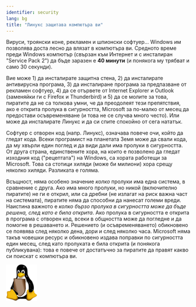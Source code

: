 ```yaml
---
identifier: security
lang: bg
title: "Линукс защитава компютъра ви"
---
```

Вируси, троянски коне, рекламен и шпионски софтуер... Windows им позволява доста лесно да влязат в компютъра ви. Средното време преди Windows компютър (свързан към Интернет и с инсталиран "Service Pack 2") да бъде заразен е <b>40 минути</b> (и понякога му трябват и само 30 секунди).

Вие може 1) да инсталирате защитна стена, 2) да инсталирате антивирусна програма, 3) да инсталиране програма за предпазване от рекламен софтуер, 4) да се отървете от Internet Explorer и Outlook (заменяйки ги с Firefox и Thunderbird) и 5) да се молите за това, пиратите да не са толкова умни, че да преодолеят тези препятствия, ако е открита пролука в сигурността, Microsoft за по-малко от месец да предостави осъвременяване (и това не се случва много често). Или може да инсталирате Линукс и да си спите спокойно от сега нататък.

Софтуер с отворен код (напр. Линукс), означава повече очи, който да гледат кода. Всеки програмист на планетата Земя може да свали кода, да му хвърли един поглед и да види дали има пролуки в сигурността. От друга страна, единствените хора, на които е позволено да гледат изходния код ("рецептата") на Windows, са хората работещи за Microsoft. Това са стотици хиляди (може би милиони) хора срещу няколко хиляди. Разликата е голяма.

Всъщност, няма особено значение <i>колко</i> пролуки има една система, в сравнение с друга. Ако има много пролуки, но никой (включително пиратите) не ги е открил, или са дребни (не излагат на риск важна част на системата), пиратите няма да способни да нанесат големи вреди. Наистина важното е <i>колко бързо пролука в сигурността може да бъде решена, след като е била открита</i>. Ако пролука в сигурността е открита в програма с отворен код, всеки в общността може да погледне и да помогне в решаването и. Решението (и осъвременяването) обикновено се появява след няколко дена, дори и след няколко часа. Microsoft няма такъв човешки ресурс и обикновено издава поправки по сигурността един месец, след като пролуката е била открита (и понякога публикувана): това е повече от достатъчно за пиратите да правят какво си поискат с компютъра ви.


<img src="/img/security_thumb.png" />




